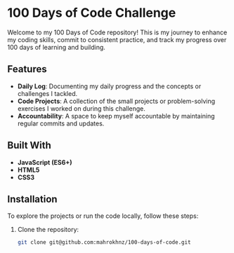 # 100 Days of Code Challenge

Welcome to my 100 Days of Code repository! This is my journey to enhance my coding skills, commit to consistent practice, and track my progress over 100 days of learning and building.

## Features

- **Daily Log**: Documenting my daily progress and the concepts or challenges I tackled.
- **Code Projects**: A collection of the small projects or problem-solving exercises I worked on during this challenge.
- **Accountability**: A space to keep myself accountable by maintaining regular commits and updates.

## Built With

- **JavaScript (ES6+)**
- **HTML5**
- **CSS3**

## Installation

To explore the projects or run the code locally, follow these steps:

1. Clone the repository:
   ```bash
   git clone git@github.com:mahrokhnz/100-days-of-code.git

